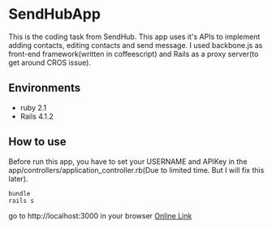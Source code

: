 
SendHubApp
====

This is the coding task from SendHub. This app uses it's APIs to implement adding contacts, editing contacts and send message.
I used backbone.js as front-end framework(written in coffeescript) and Rails as a proxy server(to get around CROS issue).

Environments
-
* ruby 2.1
* Rails 4.1.2

How to use
-
Before run this app, you have to set your USERNAME and APIKey in the app/controllers/application_controller.rb(Due to limited time. But I will fix this later).
```
bundle 
rails s
```
go to http://localhost:3000 in your browser
[Online Link](http://sendhubapp-joeyhu.herokuapp.com/)




